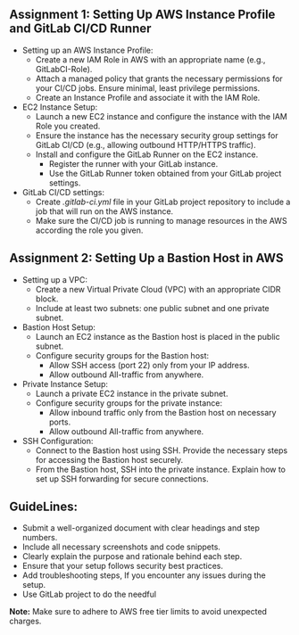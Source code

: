## Assignment 1: Setting Up AWS Instance Profile and GitLab CI/CD Runner
- Setting up an AWS Instance Profile:
  - Create a new IAM Role in AWS with an appropriate name (e.g., GitLabCI-Role).
  - Attach a managed policy that grants the necessary permissions for your CI/CD jobs. Ensure minimal, least privilege permissions.
  - Create an Instance Profile and associate it with the IAM Role.
- EC2 Instance Setup:
  - Launch a new EC2 instance and configure the instance with the IAM Role you created.
  - Ensure the instance has the necessary security group settings for GitLab CI/CD (e.g., allowing outbound HTTP/HTTPS traffic).
  - Install and configure the GitLab Runner on the EC2 instance.
    - Register the runner with your GitLab instance.
    - Use the GitLab Runner token obtained from your GitLab project settings.
- GitLab CI/CD settings:
  - Create _.gitlab-ci.yml_ file in your GitLab project repository to include a job that will run on the AWS instance.
  - Make sure the CI/CD job is running to manage resources in the AWS according the role you given.
## Assignment 2: Setting Up a Bastion Host in AWS
- Setting up a VPC:
  - Create a new Virtual Private Cloud (VPC) with an appropriate CIDR block.
  - Include at least two subnets: one public subnet and one private subnet.
- Bastion Host Setup:
  - Launch an EC2 instance as the Bastion host is placed in the public subnet.
  - Configure security groups for the Bastion host:
    - Allow SSH access (port 22) only from your IP address.
    - Allow outbound All-traffic from anywhere.
- Private Instance Setup:
  - Launch a private EC2 instance in the private subnet.
  - Configure security groups for the private instance:
    - Allow inbound traffic only from the Bastion host on necessary ports.
    - Allow outbound All-traffic from anywhere.
- SSH Configuration:
  - Connect to the Bastion host using SSH. Provide the necessary steps for accessing the Bastion host securely.
  - From the Bastion host, SSH into the private instance. Explain how to set up SSH forwarding for secure connections.
## GuideLines:
- Submit a well-organized document with clear headings and step numbers.
- Include all necessary screenshots and code snippets.
- Clearly explain the purpose and rationale behind each step.
- Ensure that your setup follows security best practices.
- Add troubleshooting steps,  If you encounter any issues during the setup.
- Use GitLab project to do the needful

**Note:** Make sure to adhere to AWS free tier limits to avoid unexpected charges.
